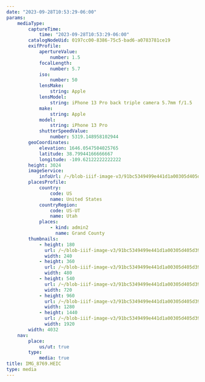 ```yaml
---
date: "2023-09-28T10:53:29-06:00"
params:
    mediaType:
        captureTime:
            time: "2023-09-28T10:53:29-06:00"
        catalogNodeUid: 0197cc00-8386-75c5-bad6-a0783781ce19
        exifProfile:
            apertureValue:
                number: 1.5
            focalLength:
                number: 5.7
            iso:
                number: 50
            lensMake:
                string: Apple
            lensModel:
                string: iPhone 13 Pro back triple camera 5.7mm f/1.5
            make:
                string: Apple
            model:
                string: iPhone 13 Pro
            shutterSpeedValue:
                number: 5319.148958102944
        geoCoordinates:
            elevation: 1646.0547504025765
            latitude: 38.79944166666667
            longitude: -109.62122222222222
        height: 3024
        imageService:
            infoUrl: /~/blob-iiif-image-v3/91bc5349499e441d1a00305d405d39782557be7692b2ede70667f3a6c21756da/info.json
        placesProfile:
            country:
                code: US
                name: United States
            countryRegion:
                code: US-UT
                name: Utah
            places:
                - kind: admin2
                  name: Grand County
        thumbnails:
            - height: 180
              url: /~/blob-iiif-image-v3/91bc5349499e441d1a00305d405d39782557be7692b2ede70667f3a6c21756da/full/240%2C180/0/default.jpg
              width: 240
            - height: 360
              url: /~/blob-iiif-image-v3/91bc5349499e441d1a00305d405d39782557be7692b2ede70667f3a6c21756da/full/480%2C360/0/default.jpg
              width: 480
            - height: 540
              url: /~/blob-iiif-image-v3/91bc5349499e441d1a00305d405d39782557be7692b2ede70667f3a6c21756da/full/720%2C540/0/default.jpg
              width: 720
            - height: 960
              url: /~/blob-iiif-image-v3/91bc5349499e441d1a00305d405d39782557be7692b2ede70667f3a6c21756da/full/1280%2C960/0/default.jpg
              width: 1280
            - height: 1440
              url: /~/blob-iiif-image-v3/91bc5349499e441d1a00305d405d39782557be7692b2ede70667f3a6c21756da/full/1920%2C1440/0/default.jpg
              width: 1920
        width: 4032
    nav:
        place:
            us/ut: true
        type:
            media: true
title: IMG_8769.HEIC
type: media
---
```

